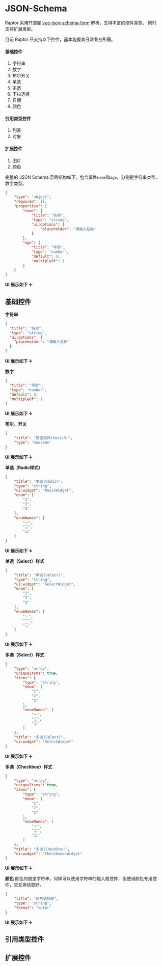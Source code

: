 # JSON-Schema 
Raptor 采用开源库 [vue-json-schema-form](https://github.com/lljj-x/vue-json-schema-form) 解析，支持丰富的控件类型，
同时支持扩展类型。

目前 Raptor 已支持以下控件，基本能覆盖日常业务所需。
#### 基础控件
1. 字符串
2. 数字
3. 布尔开关
4. 单选
5. 多选
6. 下拉选择
7. 日期
8. 颜色

#### 引用类型控件
1. 列表
2. 对象

#### 扩展控件
1. 图片
2. 颜色

完整的 JSON Schema 示例结构如下，包含属性`name`和`age`，分别是字符串类型、数字类型。
```json
{
    "type": "object",
    "required": [],
    "properties": {
        "name": {
            "title": "名称",
            "type": "string",
            "ui:options": {
                "placeholder": "请输入名称"
            }
        },
        "age": {
            "title": "年龄",
            "type": "number",
            "default": 0,
            "multipleOf": 1
        }
    }
}
```
**UI 展示如下 ↓**
<JsonSchema-Demo />

## 基础控件

**字符串**
```json
{
  "title": "名称",
  "type": "string",
  "ui:options": {
    "placeholder": "请输入名称"
  }
}
```
**UI 展示如下 ↓**
<JsonSchema-String />

**数字**
```json
{
  "title": "年龄",
  "type": "number",
  "default": 0,
  "multipleOf": 1
}
```
**UI 展示如下 ↓**
<JsonSchema-Number />

**布尔、开关**
```json
{
    "title": "是否选择(Switch)",
    "type": "boolean"
}
```
**UI 展示如下 ↓**
<JsonSchema-Switch />

**单选（Radio样式）**
```json
{
    "title": "单选(Radio)",
    "type": "string",
    "ui:widget": "RadioWidget",
    "enum": [
        "1",
        "2",
        "3"
    ],
    "enumNames": [
        "一",
        "二",
        "三"
    ]
}
```
**UI 展示如下 ↓**
<JsonSchema-One-Radio />

**单选（Select）样式**
```json
{
    "title": "单选(Select)",
    "type": "string",
    "ui:widget": "SelectWidget",
    "enum": [
        "1",
        "2",
        "3"
    ],
    "enumNames": [
        "一",
        "二",
        "三"
    ]
}
```
**UI 展示如下 ↓**
<JsonSchema-One-Select />

**多选（Select）样式**
```json
{
    "type": "array",
    "uniqueItems": true,
    "items": {
        "type": "string",
        "enum": [
            "1",
            "2",
            "3"
        ],
        "enumNames": [
            "一",
            "二",
            "三"
        ]
    },
    "title": "多选(Select)",
    "ui:widget": "SelectWidget"
}
```
**UI 展示如下 ↓**
<JsonSchema-Many-Select />

**多选（Checkbox）样式**
```json
{
    "type": "array",
    "uniqueItems": true,
    "items": {
        "type": "string",
        "enum": [
            "1",
            "2",
            "3"
        ],
        "enumNames": [
            "一",
            "二",
            "三"
        ]
    },
    "title": "多选(Checkbox)",
    "ui:widget": "CheckboxesWidget"
}
```
**UI 展示如下 ↓**
<JsonSchema-Mayn-Checkbox />

**颜色**
颜色的值是字符串，同样可以使用字符串的输入框控件，但使用颜色专用控件，交互体验更好。
```json
{
    "title": "颜色选择器",
    "type": "string",
    "format": "color"
}
```
**UI 展示如下 ↓**
<JsonSchema-Color />

## 引用类型控件

## 扩展控件
